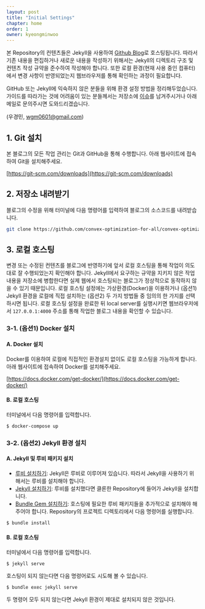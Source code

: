 ```yaml
---
layout: post
title: "Initial Settings"
chapter: home
order: 1
owner: kyeongminwoo
---
```


본 Repository의 컨텐츠들은 Jekyll을 사용하여 [Github Blog](<https://convex-optimization-for-all.github.io/>)로 호스팅됩니다.
따라서 기존 내용을 편집하거나 새로운 내용을 작성하기 위해서는 Jekyll의 디렉토리 구조 및 컨텐츠 작성 규약을 준수하여 작성해야 합니다.
또한 로컬 환경(현재 사용 중인 컴퓨터)에서 변경 사항이 반영되었는지 웹브라우저를 통해 확인하는 과정이 필요합니다. 

GitHub 또는 Jekyll에 익숙하지 않은 분들을 위해 환경 설정 방법을 정리해두었습니다.
가이드를 따라가는 것에 어려움이 있는 분들께서는 저장소에 [이슈](https://github.com/convex-optimization-for-all/convex-optimization-for-all.github.io/issues)를 남겨주시거나 아래 메일로 문의주시면 도와드리겠습니다.

(우경민, wgm0601@gmail.com)

## 1. Git 설치

본 블로그의 모든 작업 관리는 Git과 GitHub을 통해 수행합니다. 아래 웹사이트에 접속하여 Git을 설치해주세요.

[https://git-scm.com/downloads](https://git-scm.com/downloads)


## 2. 저장소 내려받기

블로그의 수정을 위해 터미널에 다음 명령어를 입력하여 블로그의 소스코드를 내려받습니다.

```bash
git clone https://github.com/convex-optimization-for-all/convex-optimization-for-all.github.io.git
```

## 3. 로컬 호스팅

변경 또는 수정된 컨텐츠를 블로그에 반영하기에 앞서 로컬 호스팅을 통해 작업이 의도대로 잘 수행되었는지 확인해야 합니다.
Jekyll에서 요구하는 규약을 지키지 않은 작업 내용을 저장소에 병합한다면 실제 웹에서 호스팅되는 블로그가 정상적으로 동작하지 않을 수 있기 때문입니다. 
로컬 호스팅 설정에는 가상환경(Docker)을 이용하거나 (옵션1) Jekyll 환경을 로컬에 직접 설치하는 (옵션2) 두 가지 방법들 중 임의의 한 가지를 선택하시면 됩니다.
로컬 호스팅 설정을 완료한 뒤 local server를 실행시키면 웹브라우저에서 `127.0.0.1:4000` 주소를 통해 작업한 블로그 내용을 확인할 수 있습니다.

### 3-1. (옵션1) Docker 설치

#### A. Docker 설치

Docker를 이용하여 로컬에 직접적인 환경설치 없이도 로컬 호스팅을 가능하게 합니다.
아래 웹사이트에 접속하여 Docker를 설치해주세요.

[https://docs.docker.com/get-docker/](https://docs.docker.com/get-docker/)

#### B. 로컬 호스팅

터미널에서 다음 명령어를 입력합니다.

```bash
$ docker-compose up
```

### 3-2. (옵션2) Jekyll 환경 설치

#### A. Jekyll 및 루비 패키지 설치

- [루비 설치하기](<https://jekyllrb-ko.github.io/docs/installation/>): Jekyll은 루비로 이루어져 있습니다. 따라서 Jekyll을 사용하기 위해서는 루비를 설치해야 합니다.
- [Jekyll 설치하기](<https://jekyllrb-ko.github.io/docs/>): 루비를 설치했다면 클론한 Repository에 들어가 Jekyll을 설치합니다.
- [Bundle Gem 설치하기](<https://jekyllrb-ko.github.io/docs/>): 호스팅에 필요한 루비 패키지들을 추가적으로 설치해야 해주어야 합니다. Repository의 프로젝트 디렉토리에서 다음 명령어를 실행합니다.

```bash
$ bundle install
```

#### B. 로컬 호스팅


터미널에서 다음 명령어를 입력합니다.

```
$ jekyll serve
```

호스팅이 되지 않는다면 다음 명령어로도 시도해 볼 수 있습니다.

```
$ bundle exec jekyll serve
```

두 명령어 모두 되지 않는다면 Jekyll 환경이 제대로 설치되지 않은 것입니다.
